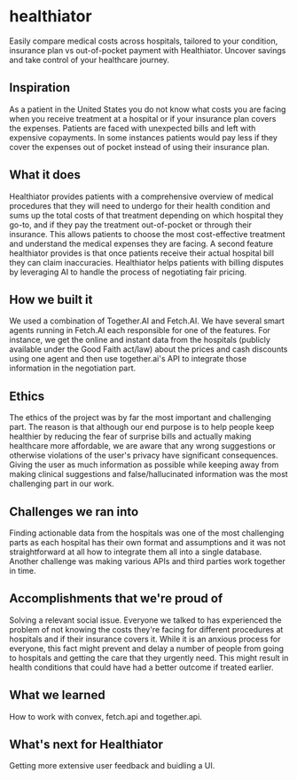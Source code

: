 # healthiator
Easily compare medical costs across hospitals, tailored to your condition, insurance plan vs out-of-pocket payment with Healthiator. Uncover savings and take control of your healthcare journey.

## Inspiration
As a patient in the United States you do not know what costs you are facing when you receive treatment at a hospital or if your insurance plan covers the expenses. Patients are faced with unexpected bills and left with expensive copayments. In some instances patients would pay less if they cover the expenses out of pocket instead of using their insurance plan.

## What it does
Healthiator provides patients with a comprehensive overview of medical procedures that they will need to undergo for their health condition and sums up the total costs of that treatment depending on which hospital they go-to, and if they pay the treatment out-of-pocket or through their insurance. 
This allows patients to choose the most cost-effective treatment and understand the medical expenses they are facing. A second feature healthiator provides is that once patients receive their actual hospital bill they can claim inaccuracies. Healthiator helps patients with billing disputes by leveraging AI to handle the process of negotiating fair pricing. 

## How we built it
We used a combination of Together.AI and Fetch.AI. We have several smart agents running in Fetch.AI each responsible for one of the features. For instance, we get the online and instant data from the hospitals (publicly available under the Good Faith act/law) about the prices and cash discounts using one agent and then use together.ai's API to integrate those information in the negotiation part.

## Ethics
The ethics of the project was by far the most important and challenging part. The reason is that although our end purpose is to help people keep healthier by reducing the fear of surprise bills and actually making healthcare more affordable, we are aware that any wrong suggestions or otherwise violations of the user's privacy have significant consequences. Giving the user as much information as possible while keeping away from making clinical suggestions and false/hallucinated information was the most challenging part in our work.

## Challenges we ran into
Finding actionable data from the hospitals was one of the most challenging parts as each hospital has their own format and assumptions and it was not straightforward at all how to integrate them all into a single database. Another challenge was making various APIs and third parties work together in time.

## Accomplishments that we're proud of
Solving a relevant social issue. Everyone we talked to has experienced the problem of not knowing the costs they're facing for different procedures at hospitals and if their insurance covers it. While it is an anxious process for everyone, this fact might prevent and delay a number of people from going to hospitals and getting the care that they urgently need. This might result in health conditions that could have had a better outcome if treated earlier.

## What we learned
How to work with convex, fetch.api and together.api. 

## What's next for Healthiator
Getting more extensive user feedback and buidling a UI.
